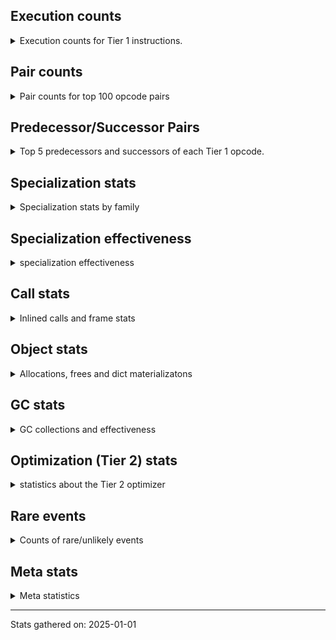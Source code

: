 ## Execution counts

<details>
<summary> Execution counts for Tier 1 instructions. </summary>


The "miss ratio" column shows the percentage of times the instruction
executed that it deoptimized. When this happens, the base unspecialized
instruction is not counted.

<table>
<thead>
<tr>
<th align="left">Name</th>
<th align="right">Base Count</th>
<th align="right">Head Count</th>
<th align="right">Change</th>
</tr>
</thead>
<tbody>
<tr>
<td align="left">NOT_TAKEN</td>
<td align="right">12,713,983</td>
<td align="right">1,515,749</td>
<td align="right">-88.1%</td>
</tr>
<tr>
<td align="left">BINARY_OP_SUBTRACT_FLOAT</td>
<td align="right">338,354</td>
<td align="right">465,672</td>
<td align="right">37.6%</td>
</tr>
<tr>
<td align="left">TO_BOOL_INT</td>
<td align="right">3,457,315</td>
<td align="right">4,730,837</td>
<td align="right">36.8%</td>
</tr>
<tr>
<td align="left">TO_BOOL_LIST</td>
<td align="right">697,719</td>
<td align="right">952,375</td>
<td align="right">36.5%</td>
</tr>
<tr>
<td align="left">LOAD_SUPER_ATTR_METHOD</td>
<td align="right">1,281,006</td>
<td align="right">1,747,934</td>
<td align="right">36.5%</td>
</tr>
<tr>
<td align="left">CALL_ISINSTANCE</td>
<td align="right">821,257</td>
<td align="right">1,118,408</td>
<td align="right">36.2%</td>
</tr>
<tr>
<td align="left">BINARY_OP</td>
<td align="right">4,639,899</td>
<td align="right">6,315,442</td>
<td align="right">36.1%</td>
</tr>
<tr>
<td align="left">BINARY_OP_ADD_FLOAT</td>
<td align="right">313,975</td>
<td align="right">427,279</td>
<td align="right">36.1%</td>
</tr>
<tr>
<td align="left">UNARY_INVERT</td>
<td align="right">1,060,502</td>
<td align="right">1,442,571</td>
<td align="right">36.0%</td>
</tr>
<tr>
<td align="left">LIST_EXTEND</td>
<td align="right">236,332</td>
<td align="right">321,210</td>
<td align="right">35.9%</td>
</tr>
<tr>
<td align="left">COPY_FREE_VARS</td>
<td align="right">1,309,255</td>
<td align="right">1,776,183</td>
<td align="right">35.7%</td>
</tr>
<tr>
<td align="left">BUILD_LIST</td>
<td align="right">1,205,247</td>
<td align="right">1,629,699</td>
<td align="right">35.2%</td>
</tr>
<tr>
<td align="left">LOAD_ATTR_NONDESCRIPTOR_WITH_VALUES</td>
<td align="right">1,086,596</td>
<td align="right">1,468,665</td>
<td align="right">35.2%</td>
</tr>
<tr>
<td align="left">JUMP_FORWARD</td>
<td align="right">1,221,373</td>
<td align="right">1,646,241</td>
<td align="right">34.8%</td>
</tr>
<tr>
<td align="left">BINARY_SUBSCR_LIST_INT</td>
<td align="right">244,646</td>
<td align="right">329,524</td>
<td align="right">34.7%</td>
</tr>
<tr>
<td align="left">LOAD_DEREF</td>
<td align="right">1,347,076</td>
<td align="right">1,814,004</td>
<td align="right">34.7%</td>
</tr>
<tr>
<td align="left">COMPARE_OP</td>
<td align="right">392,496</td>
<td align="right">521,475</td>
<td align="right">32.9%</td>
</tr>
<tr>
<td align="left">LOAD_ATTR_PROPERTY</td>
<td align="right">516,880</td>
<td align="right">686,651</td>
<td align="right">32.8%</td>
</tr>
<tr>
<td align="left">LOAD_FAST_AND_CLEAR</td>
<td align="right">388,563</td>
<td align="right">515,920</td>
<td align="right">32.8%</td>
</tr>
<tr>
<td align="left">IMPORT_FROM</td>
<td align="right">259,428</td>
<td align="right">344,307</td>
<td align="right">32.7%</td>
</tr>
<tr>
<td align="left">IMPORT_NAME</td>
<td align="right">259,751</td>
<td align="right">344,630</td>
<td align="right">32.7%</td>
</tr>
<tr>
<td align="left">FOR_ITER_RANGE</td>
<td align="right">392,923</td>
<td align="right">520,252</td>
<td align="right">32.4%</td>
</tr>
<tr>
<td align="left">CALL_LIST_APPEND</td>
<td align="right">139,819</td>
<td align="right">182,278</td>
<td align="right">30.4%</td>
</tr>
<tr>
<td align="left">LIST_APPEND</td>
<td align="right">420,669</td>
<td align="right">548,044</td>
<td align="right">30.3%</td>
</tr>
<tr>
<td align="left">LOAD_ATTR_METHOD_WITH_VALUES</td>
<td align="right">5,854,181</td>
<td align="right">7,552,512</td>
<td align="right">29.0%</td>
</tr>
<tr>
<td align="left">LOAD_ATTR</td>
<td align="right">6,293,511</td>
<td align="right">8,118,762</td>
<td align="right">29.0%</td>
</tr>
<tr>
<td align="left">CALL_KW_PY</td>
<td align="right">148,428</td>
<td align="right">190,867</td>
<td align="right">28.6%</td>
</tr>
<tr>
<td align="left">UNARY_NOT</td>
<td align="right">151,233</td>
<td align="right">193,642</td>
<td align="right">28.0%</td>
</tr>
<tr>
<td align="left">CALL_METHOD_DESCRIPTOR_FAST</td>
<td align="right">1,681,653</td>
<td align="right">2,148,297</td>
<td align="right">27.7%</td>
</tr>
<tr>
<td align="left">CALL_BOUND_METHOD_GENERAL</td>
<td align="right">154,335</td>
<td align="right">196,782</td>
<td align="right">27.5%</td>
</tr>
<tr>
<td align="left">CALL_PY_EXACT_ARGS</td>
<td align="right">9,115,110</td>
<td align="right">11,620,176</td>
<td align="right">27.5%</td>
</tr>
<tr>
<td align="left">LOAD_GLOBAL_MODULE</td>
<td align="right">11,960,529</td>
<td align="right">15,229,203</td>
<td align="right">27.3%</td>
</tr>
<tr>
<td align="left">POP_JUMP_IF_FALSE</td>
<td align="right">11,244,726</td>
<td align="right">14,089,933</td>
<td align="right">25.3%</td>
</tr>
<tr>
<td align="left">LOAD_GLOBAL_BUILTIN</td>
<td align="right">5,741,789</td>
<td align="right">7,185,206</td>
<td align="right">25.1%</td>
</tr>
<tr>
<td align="left">CONTAINS_OP_DICT</td>
<td align="right">1,221,263</td>
<td align="right">1,518,414</td>
<td align="right">24.3%</td>
</tr>
<tr>
<td align="left">LOAD_ATTR_MODULE</td>
<td align="right">2,631,737</td>
<td align="right">3,268,424</td>
<td align="right">24.2%</td>
</tr>
<tr>
<td align="left">TO_BOOL_BOOL</td>
<td align="right">3,359,540</td>
<td align="right">4,166,793</td>
<td align="right">24.0%</td>
</tr>
<tr>
<td align="left">LOAD_SMALL_INT</td>
<td align="right">3,576,781</td>
<td align="right">4,426,188</td>
<td align="right">23.7%</td>
</tr>
<tr>
<td align="left">POP_JUMP_IF_NOT_NONE</td>
<td align="right">3,106,067</td>
<td align="right">3,827,732</td>
<td align="right">23.2%</td>
</tr>
<tr>
<td align="left">STORE_SUBSCR_DICT</td>
<td align="right">1,283,431</td>
<td align="right">1,580,298</td>
<td align="right">23.1%</td>
</tr>
<tr>
<td align="left">STORE_ATTR_INSTANCE_VALUE</td>
<td align="right">3,675,804</td>
<td align="right">4,524,689</td>
<td align="right">23.1%</td>
</tr>
<tr>
<td align="left">LOAD_FAST_LOAD_FAST</td>
<td align="right">10,508,884</td>
<td align="right">12,885,813</td>
<td align="right">22.6%</td>
</tr>
<tr>
<td align="left">GET_ITER</td>
<td align="right">2,472,205</td>
<td align="right">3,023,994</td>
<td align="right">22.3%</td>
</tr>
<tr>
<td align="left">CALL_BUILTIN_CLASS</td>
<td align="right">1,167,533</td>
<td align="right">1,422,226</td>
<td align="right">21.8%</td>
</tr>
<tr>
<td align="left">POP_JUMP_IF_TRUE</td>
<td align="right">2,182,179</td>
<td align="right">2,649,511</td>
<td align="right">21.4%</td>
</tr>
<tr>
<td align="left">LOAD_FAST</td>
<td align="right">68,663,258</td>
<td align="right">83,269,055</td>
<td align="right">21.3%</td>
</tr>
<tr>
<td align="left">CALL_PY_GENERAL</td>
<td align="right">2,807,364</td>
<td align="right">3,401,968</td>
<td align="right">21.2%</td>
</tr>
<tr>
<td align="left">RETURN_VALUE</td>
<td align="right">20,193,997</td>
<td align="right">24,269,959</td>
<td align="right">20.2%</td>
</tr>
<tr>
<td align="left">COMPARE_OP_INT</td>
<td align="right">2,547,075</td>
<td align="right">3,056,731</td>
<td align="right">20.0%</td>
</tr>
<tr>
<td align="left">NOP</td>
<td align="right">7,262,295</td>
<td align="right">8,705,965</td>
<td align="right">19.9%</td>
</tr>
<tr>
<td align="left">CALL_NON_PY_GENERAL</td>
<td align="right">6,919,022</td>
<td align="right">8,278,201</td>
<td align="right">19.6%</td>
</tr>
<tr>
<td align="left">CALL_BUILTIN_FAST</td>
<td align="right">676,444</td>
<td align="right">803,825</td>
<td align="right">18.8%</td>
</tr>
<tr>
<td align="left">SWAP</td>
<td align="right">5,125,679</td>
<td align="right">6,059,497</td>
<td align="right">18.2%</td>
</tr>
<tr>
<td align="left">LOAD_CONST_IMMORTAL</td>
<td align="right">12,969,245</td>
<td align="right">15,305,145</td>
<td align="right">18.0%</td>
</tr>
<tr>
<td align="left">STORE_FAST</td>
<td align="right">21,358,295</td>
<td align="right">24,882,398</td>
<td align="right">16.5%</td>
</tr>
<tr>
<td align="left">LOAD_FAST_CHECK</td>
<td align="right">773,213</td>
<td align="right">900,539</td>
<td align="right">16.5%</td>
</tr>
<tr>
<td align="left">RESUME_CHECK</td>
<td align="right">25,210,177</td>
<td align="right">29,286,136</td>
<td align="right">16.2%</td>
</tr>
<tr>
<td align="left">CALL_METHOD_DESCRIPTOR_NOARGS</td>
<td align="right">1,068,839</td>
<td align="right">1,238,947</td>
<td align="right">15.9%</td>
</tr>
<tr>
<td align="left">LOAD_CONST</td>
<td align="right">817,691</td>
<td align="right">944,985</td>
<td align="right">15.6%</td>
</tr>
<tr>
<td align="left">CALL_LEN</td>
<td align="right">275,992</td>
<td align="right">318,457</td>
<td align="right">15.4%</td>
</tr>
<tr>
<td align="left">LOAD_ATTR_METHOD_NO_DICT</td>
<td align="right">4,567,538</td>
<td align="right">5,247,673</td>
<td align="right">14.9%</td>
</tr>
<tr>
<td align="left">POP_JUMP_IF_NONE</td>
<td align="right">1,178,099</td>
<td align="right">1,347,860</td>
<td align="right">14.4%</td>
</tr>
<tr>
<td align="left">POP_TOP</td>
<td align="right">16,362,931</td>
<td align="right">18,648,010</td>
<td align="right">14.0%</td>
</tr>
<tr>
<td align="left">LOAD_ATTR_INSTANCE_VALUE</td>
<td align="right">16,361,340</td>
<td align="right">18,612,509</td>
<td align="right">13.8%</td>
</tr>
<tr>
<td align="left">FOR_ITER_LIST</td>
<td align="right">7,142,431</td>
<td align="right">8,033,830</td>
<td align="right">12.5%</td>
</tr>
<tr>
<td align="left">COPY</td>
<td align="right">6,805,634</td>
<td align="right">7,654,579</td>
<td align="right">12.5%</td>
</tr>
<tr>
<td align="left">BUILD_MAP</td>
<td align="right">1,392,332</td>
<td align="right">1,562,109</td>
<td align="right">12.2%</td>
</tr>
<tr>
<td align="left">LOAD_SPECIAL</td>
<td align="right">2,949,686</td>
<td align="right">3,289,256</td>
<td align="right">11.5%</td>
</tr>
<tr>
<td align="left">BUILD_TUPLE</td>
<td align="right">3,126,312</td>
<td align="right">3,465,922</td>
<td align="right">10.9%</td>
</tr>
<tr>
<td align="left">INTERPRETER_EXIT</td>
<td align="right">7,300,095</td>
<td align="right">8,021,717</td>
<td align="right">9.9%</td>
</tr>
<tr>
<td align="left">UNPACK_SEQUENCE_TWO_TUPLE</td>
<td align="right">1,120,074</td>
<td align="right">1,204,992</td>
<td align="right">7.6%</td>
</tr>
<tr>
<td align="left">PUSH_NULL</td>
<td align="right">5,318,384</td>
<td align="right">5,700,461</td>
<td align="right">7.2%</td>
</tr>
<tr>
<td align="left">TO_BOOL</td>
<td align="right">637,703</td>
<td align="right">680,537</td>
<td align="right">6.7%</td>
</tr>
<tr>
<td align="left">TO_BOOL_ALWAYS_TRUE</td>
<td align="right">358</td>
<td align="right">335</td>
<td align="right">-6.4%</td>
</tr>
<tr>
<td align="left">JUMP_BACKWARD</td>
<td align="right">13,227,590</td>
<td align="right">13,821,741</td>
<td align="right">4.5%</td>
</tr>
<tr>
<td align="left">COMPARE_OP_STR</td>
<td align="right">1,027,479</td>
<td align="right">1,069,928</td>
<td align="right">4.1%</td>
</tr>
<tr>
<td align="left">STORE_FAST_STORE_FAST</td>
<td align="right">3,212,181</td>
<td align="right">3,297,099</td>
<td align="right">2.6%</td>
</tr>
<tr>
<td align="left">JUMP_BACKWARD_NO_INTERRUPT</td>
<td align="right">4,986</td>
<td align="right">5,097</td>
<td align="right">2.2%</td>
</tr>
<tr>
<td align="left">CALL</td>
<td align="right">4,556</td>
<td align="right">4,482</td>
<td align="right">-1.6%</td>
</tr>
<tr>
<td align="left">CHECK_EXC_MATCH</td>
<td align="right">13,383</td>
<td align="right">13,496</td>
<td align="right">0.8%</td>
</tr>
<tr>
<td align="left">POP_EXCEPT</td>
<td align="right">17,606</td>
<td align="right">17,719</td>
<td align="right">0.6%</td>
</tr>
<tr>
<td align="left">PUSH_EXC_INFO</td>
<td align="right">17,606</td>
<td align="right">17,719</td>
<td align="right">0.6%</td>
</tr>
<tr>
<td align="left">RESUME</td>
<td align="right">473</td>
<td align="right">476</td>
<td align="right">0.6%</td>
</tr>
<tr>
<td align="left">LOAD_GLOBAL</td>
<td align="right">3,216</td>
<td align="right">3,196</td>
<td align="right">-0.6%</td>
</tr>
<tr>
<td align="left">BINARY_OP_SUBTRACT_INT</td>
<td align="right">102,557</td>
<td align="right">102,708</td>
<td align="right">0.1%</td>
</tr>
<tr>
<td align="left">LOAD_ATTR_METHOD_LAZY_DICT</td>
<td align="right">97,357</td>
<td align="right">97,437</td>
<td align="right">0.1%</td>
</tr>
<tr>
<td align="left">IS_OP</td>
<td align="right">34,058</td>
<td align="right">34,036</td>
<td align="right">-0.1%</td>
</tr>
<tr>
<td align="left">CALL_METHOD_DESCRIPTOR_O</td>
<td align="right">604,362</td>
<td align="right">604,626</td>
<td align="right">0.0%</td>
</tr>
<tr>
<td align="left">CALL_BOUND_METHOD_EXACT_ARGS</td>
<td align="right">35,136</td>
<td align="right">35,145</td>
<td align="right">0.0%</td>
</tr>
<tr>
<td align="left">BINARY_SUBSCR</td>
<td align="right">448,555</td>
<td align="right">448,667</td>
<td align="right">0.0%</td>
</tr>
<tr>
<td align="left">TO_BOOL_NONE</td>
<td align="right">191,030</td>
<td align="right">191,008</td>
<td align="right">-0.0%</td>
</tr>
<tr>
<td align="left">CALL_BUILTIN_FAST_WITH_KEYWORDS</td>
<td align="right">928,808</td>
<td align="right">928,871</td>
<td align="right">0.0%</td>
</tr>
<tr>
<td align="left">UNPACK_SEQUENCE_TUPLE</td>
<td align="right">857,670</td>
<td align="right">857,690</td>
<td align="right">0.0%</td>
</tr>
<tr>
<td align="left">CALL_FUNCTION_EX</td>
<td align="right">1,818,697</td>
<td align="right">1,818,705</td>
<td align="right">0.0%</td>
</tr>
<tr>
<td align="left">FOR_ITER</td>
<td align="right">940,662</td>
<td align="right">940,660</td>
<td align="right">-0.0%</td>
</tr>
<tr>
<td align="left">YIELD_VALUE</td>
<td align="right">5,068,282</td>
<td align="right">5,068,282</td>
<td align="right">0.0%</td>
</tr>
<tr>
<td align="left">STORE_FAST_LOAD_FAST</td>
<td align="right">4,724,481</td>
<td align="right">4,724,481</td>
<td align="right">0.0%</td>
</tr>
<tr>
<td align="left">FOR_ITER_GEN</td>
<td align="right">4,653,742</td>
<td align="right">4,653,742</td>
<td align="right">0.0%</td>
</tr>
<tr>
<td align="left">BINARY_OP_ADD_INT</td>
<td align="right">856,264</td>
<td align="right">856,264</td>
<td align="right">0.0%</td>
</tr>
<tr>
<td align="left">DICT_MERGE</td>
<td align="right">462,686</td>
<td align="right">462,686</td>
<td align="right">0.0%</td>
</tr>
<tr>
<td align="left">CALL_TUPLE_1</td>
<td align="right">426,672</td>
<td align="right">426,672</td>
<td align="right">0.0%</td>
</tr>
<tr>
<td align="left">MAKE_CELL</td>
<td align="right">105,142</td>
<td align="right">105,142</td>
<td align="right">0.0%</td>
</tr>
<tr>
<td align="left">STORE_DEREF</td>
<td align="right">105,110</td>
<td align="right">105,110</td>
<td align="right">0.0%</td>
</tr>
<tr>
<td align="left">CALL_BUILTIN_O</td>
<td align="right">87,314</td>
<td align="right">87,314</td>
<td align="right">0.0%</td>
</tr>
<tr>
<td align="left">BINARY_SUBSCR_DICT</td>
<td align="right">84,725</td>
<td align="right">84,725</td>
<td align="right">0.0%</td>
</tr>
<tr>
<td align="left">STORE_ATTR</td>
<td align="right">81,659</td>
<td align="right">81,659</td>
<td align="right">0.0%</td>
</tr>
<tr>
<td align="left">CALL_KW_NON_PY</td>
<td align="right">77,368</td>
<td align="right">77,368</td>
<td align="right">0.0%</td>
</tr>
<tr>
<td align="left">BINARY_OP_MULTIPLY_FLOAT</td>
<td align="right">69,638</td>
<td align="right">69,638</td>
<td align="right">0.0%</td>
</tr>
<tr>
<td align="left">BINARY_SUBSCR_STR_INT</td>
<td align="right">69,638</td>
<td align="right">69,638</td>
<td align="right">0.0%</td>
</tr>
<tr>
<td align="left">DELETE_SUBSCR</td>
<td align="right">67,589</td>
<td align="right">67,589</td>
<td align="right">0.0%</td>
</tr>
<tr>
<td align="left">DELETE_ATTR</td>
<td align="right">63,345</td>
<td align="right">63,345</td>
<td align="right">0.0%</td>
</tr>
<tr>
<td align="left">CALL_ALLOC_AND_ENTER_INIT</td>
<td align="right">55,866</td>
<td align="right">55,866</td>
<td align="right">0.0%</td>
</tr>
<tr>
<td align="left">EXIT_INIT_CHECK</td>
<td align="right">55,862</td>
<td align="right">55,862</td>
<td align="right">0.0%</td>
</tr>
<tr>
<td align="left">CALL_METHOD_DESCRIPTOR_FAST_WITH_KEYWORDS</td>
<td align="right">51,440</td>
<td align="right">51,440</td>
<td align="right">0.0%</td>
</tr>
<tr>
<td align="left">BINARY_SUBSCR_TUPLE_INT</td>
<td align="right">44,014</td>
<td align="right">44,014</td>
<td align="right">0.0%</td>
</tr>
<tr>
<td align="left">MAKE_FUNCTION</td>
<td align="right">42,906</td>
<td align="right">42,906</td>
<td align="right">0.0%</td>
</tr>
<tr>
<td align="left">LOAD_ATTR_CLASS</td>
<td align="right">38,452</td>
<td align="right">38,452</td>
<td align="right">0.0%</td>
</tr>
<tr>
<td align="left">FORMAT_SIMPLE</td>
<td align="right">38,409</td>
<td align="right">38,409</td>
<td align="right">0.0%</td>
</tr>
<tr>
<td align="left">BUILD_STRING</td>
<td align="right">29,697</td>
<td align="right">29,697</td>
<td align="right">0.0%</td>
</tr>
<tr>
<td align="left">SET_FUNCTION_ATTRIBUTE</td>
<td align="right">29,563</td>
<td align="right">29,563</td>
<td align="right">0.0%</td>
</tr>
<tr>
<td align="left">LOAD_SUPER_ATTR_ATTR</td>
<td align="right">23,800</td>
<td align="right">23,800</td>
<td align="right">0.0%</td>
</tr>
<tr>
<td align="left">TO_BOOL_STR</td>
<td align="right">21,938</td>
<td align="right">21,938</td>
<td align="right">0.0%</td>
</tr>
<tr>
<td align="left">STORE_SUBSCR</td>
<td align="right">21,469</td>
<td align="right">21,469</td>
<td align="right">0.0%</td>
</tr>
<tr>
<td align="left">BINARY_OP_INPLACE_ADD_UNICODE</td>
<td align="right">20,988</td>
<td align="right">20,988</td>
<td align="right">0.0%</td>
</tr>
<tr>
<td align="left">FOR_ITER_TUPLE</td>
<td align="right">17,858</td>
<td align="right">17,858</td>
<td align="right">0.0%</td>
</tr>
<tr>
<td align="left">CONVERT_VALUE</td>
<td align="right">17,404</td>
<td align="right">17,404</td>
<td align="right">0.0%</td>
</tr>
<tr>
<td align="left">BINARY_SLICE</td>
<td align="right">13,887</td>
<td align="right">13,887</td>
<td align="right">0.0%</td>
</tr>
<tr>
<td align="left">RETURN_GENERATOR</td>
<td align="right">12,839</td>
<td align="right">12,839</td>
<td align="right">0.0%</td>
</tr>
<tr>
<td align="left">RERAISE</td>
<td align="right">12,672</td>
<td align="right">12,672</td>
<td align="right">0.0%</td>
</tr>
<tr>
<td align="left">LOAD_ATTR_SLOT</td>
<td align="right">10,286</td>
<td align="right">10,286</td>
<td align="right">0.0%</td>
</tr>
<tr>
<td align="left">STORE_ATTR_SLOT</td>
<td align="right">9,870</td>
<td align="right">9,870</td>
<td align="right">0.0%</td>
</tr>
<tr>
<td align="left">CALL_STR_1</td>
<td align="right">8,491</td>
<td align="right">8,491</td>
<td align="right">0.0%</td>
</tr>
<tr>
<td align="left">END_FOR</td>
<td align="right">8,446</td>
<td align="right">8,446</td>
<td align="right">0.0%</td>
</tr>
<tr>
<td align="left">RAISE_VARARGS</td>
<td align="right">4,227</td>
<td align="right">4,227</td>
<td align="right">0.0%</td>
</tr>
<tr>
<td align="left">WITH_EXCEPT_START</td>
<td align="right">4,223</td>
<td align="right">4,223</td>
<td align="right">0.0%</td>
</tr>
<tr>
<td align="left">STORE_NAME</td>
<td align="right">806</td>
<td align="right">806</td>
<td align="right">0.0%</td>
</tr>
<tr>
<td align="left">BINARY_OP_ADD_UNICODE</td>
<td align="right">522</td>
<td align="right">522</td>
<td align="right">0.0%</td>
</tr>
<tr>
<td align="left">CONTAINS_OP_SET</td>
<td align="right">415</td>
<td align="right">415</td>
<td align="right">0.0%</td>
</tr>
<tr>
<td align="left">CONTAINS_OP</td>
<td align="right">322</td>
<td align="right">322</td>
<td align="right">0.0%</td>
</tr>
<tr>
<td align="left">LOAD_NAME</td>
<td align="right">267</td>
<td align="right">267</td>
<td align="right">0.0%</td>
</tr>
<tr>
<td align="left">CALL_KW</td>
<td align="right">183</td>
<td align="right">183</td>
<td align="right">0.0%</td>
</tr>
<tr>
<td align="left">CALL_TYPE_1</td>
<td align="right">154</td>
<td align="right">154</td>
<td align="right">0.0%</td>
</tr>
<tr>
<td align="left">UNPACK_SEQUENCE</td>
<td align="right">149</td>
<td align="right">149</td>
<td align="right">0.0%</td>
</tr>
<tr>
<td align="left">EXTENDED_ARG</td>
<td align="right">129</td>
<td align="right">129</td>
<td align="right">0.0%</td>
</tr>
<tr>
<td align="left">DELETE_FAST</td>
<td align="right">128</td>
<td align="right">128</td>
<td align="right">0.0%</td>
</tr>
<tr>
<td align="left">LOAD_SUPER_ATTR</td>
<td align="right">68</td>
<td align="right">68</td>
<td align="right">0.0%</td>
</tr>
<tr>
<td align="left">LOAD_BUILD_CLASS</td>
<td align="right">42</td>
<td align="right">42</td>
<td align="right">0.0%</td>
</tr>
<tr>
<td align="left">LOAD_LOCALS</td>
<td align="right">38</td>
<td align="right">38</td>
<td align="right">0.0%</td>
</tr>
<tr>
<td align="left">COMPARE_OP_FLOAT</td>
<td align="right">29</td>
<td align="right">29</td>
<td align="right">0.0%</td>
</tr>
<tr>
<td align="left">CALL_INTRINSIC_1</td>
<td align="right">16</td>
<td align="right">16</td>
<td align="right">0.0%</td>
</tr>
<tr>
<td align="left">LOAD_ATTR_CLASS_WITH_METACLASS_CHECK</td>
<td align="right">12</td>
<td align="right">12</td>
<td align="right">0.0%</td>
</tr>
<tr>
<td align="left">DELETE_NAME</td>
<td align="right">6</td>
<td align="right">6</td>
<td align="right">0.0%</td>
</tr>
<tr>
<td align="left">STORE_GLOBAL</td>
<td align="right">4</td>
<td align="right">4</td>
<td align="right">0.0%</td>
</tr>
<tr>
<td align="left">BINARY_SUBSCR_GETITEM</td>
<td align="right">3</td>
<td align="right">3</td>
<td align="right">0.0%</td>
</tr>
<tr>
<td align="left">BUILD_SET</td>
<td align="right">2</td>
<td align="right">2</td>
<td align="right">0.0%</td>
</tr>
<tr>
<td align="left">MAP_ADD</td>
<td align="right">1</td>
<td align="right">1</td>
<td align="right">0.0%</td>
</tr>
<tr>
<td align="left">POP_ITER</td>
<td align="right"></td>
<td align="right">2,245,956</td>
<td align="right"></td>
</tr>
</tbody>
</table>


</details>

## Pair counts

<details>
<summary> Pair counts for top 100 opcode pairs </summary>


Pairs of specialized operations that deoptimize and are then followed by
the corresponding unspecialized instruction are not counted as pairs.

Not included in comparative output.


</details>

## Predecessor/Successor Pairs

<details>
<summary> Top 5 predecessors and successors of each Tier 1 opcode. </summary>


This does not include the unspecialized instructions that occur after a
specialized instruction deoptimizes.

Not included in comparative output.


</details>

## Specialization stats

<details>
<summary> Specialization stats by family </summary>

### BINARY_OP

<details>
<summary> specialization stats for BINARY_OP family </summary>

<table>
<thead>
<tr>
<th align="left">Kind</th>
<th align="right">Base Count</th>
<th align="right">Base Ratio</th>
<th align="right">Head Count</th>
<th align="right">Head Ratio</th>
<th align="right">Change</th>
</tr>
</thead>
<tbody>
<tr>
<td align="left">
miss
<details>
<summary>ⓘ</summary>

Specialized instructions that deopt.
</details>
</td>
<td align="right">194,336</td>
<td align="right">3.1%</td>
<td align="right">269,385</td>
<td align="right">3.3%</td>
<td align="right">38.6%</td>
</tr>
<tr>
<td align="left">
deferred
<details>
<summary>ⓘ</summary>

Lists the number of "deferred" (i.e. not specialized) instructions executed.
</details>
</td>
<td align="right">4,626,381</td>
<td align="right">72.9%</td>
<td align="right">6,297,422</td>
<td align="right">76.3%</td>
<td align="right">36.1%</td>
</tr>
<tr>
<td align="left">
hit
<details>
<summary>ⓘ</summary>

Specialized instructions that complete.
</details>
</td>
<td align="right">1,507,962</td>
<td align="right">23.8%</td>
<td align="right">1,673,686</td>
<td align="right">20.3%</td>
<td align="right">11.0%</td>
</tr>
</tbody>
</table>

<table>
<thead>
<tr>
<th align="left">Success</th>
<th align="right">Base Count</th>
<th align="right">Base Ratio</th>
<th align="right">Head Count</th>
<th align="right">Head Ratio</th>
<th align="right">Change</th>
</tr>
</thead>
<tbody>
<tr>
<td align="left">Success</td>
<td align="right">3,785</td>
<td align="right">22.0%</td>
<td align="right">5,201</td>
<td align="right">22.5%</td>
<td align="right">37.4%</td>
</tr>
<tr>
<td align="left">Failure</td>
<td align="right">13,399</td>
<td align="right">78.0%</td>
<td align="right">17,901</td>
<td align="right">77.5%</td>
<td align="right">33.6%</td>
</tr>
</tbody>
</table>

<table>
<thead>
<tr>
<th align="left">Failure kind</th>
<th align="right">Base Count</th>
<th align="right">Base Ratio</th>
<th align="right">Head Count</th>
<th align="right">Head Ratio</th>
<th align="right">Change</th>
</tr>
</thead>
<tbody>
<tr>
<td align="left">add different types</td>
<td align="right">11,129</td>
<td align="right">83.1%</td>
<td align="right">15,382</td>
<td align="right">85.9%</td>
<td align="right">38.2%</td>
</tr>
<tr>
<td align="left">or</td>
<td align="right">661</td>
<td align="right">4.9%</td>
<td align="right">774</td>
<td align="right">4.3%</td>
<td align="right">17.1%</td>
</tr>
<tr>
<td align="left">and int</td>
<td align="right">1,191</td>
<td align="right">8.9%</td>
<td align="right">1,335</td>
<td align="right">7.5%</td>
<td align="right">12.1%</td>
</tr>
<tr>
<td align="left">remainder</td>
<td align="right">295</td>
<td align="right">2.2%</td>
<td align="right">287</td>
<td align="right">1.6%</td>
<td align="right">-2.7%</td>
</tr>
<tr>
<td align="left">add other</td>
<td align="right">109</td>
<td align="right">0.8%</td>
<td align="right">109</td>
<td align="right">0.6%</td>
<td align="right">0.0%</td>
</tr>
<tr>
<td align="left">xor</td>
<td align="right">14</td>
<td align="right">0.1%</td>
<td align="right">14</td>
<td align="right">0.1%</td>
<td align="right">0.0%</td>
</tr>
</tbody>
</table>


</details>

### BINARY_SLICE

<details>
<summary> specialization stats for BINARY_SLICE family </summary>

<table>
<thead>
<tr>
<th align="left">Kind</th>
<th align="right">Base Count</th>
<th align="right">Base Ratio</th>
<th align="right">Head Count</th>
<th align="right">Head Ratio</th>
<th align="right">Change</th>
</tr>
</thead>
<tbody>
<tr>
<td align="left">
deferred
<details>
<summary>ⓘ</summary>

Lists the number of "deferred" (i.e. not specialized) instructions executed.
</details>
</td>
<td align="right">13,887</td>
<td align="right">100.0%</td>
<td align="right">13,887</td>
<td align="right">100.0%</td>
<td align="right">0.0%</td>
</tr>
</tbody>
</table>


</details>

### BINARY_SUBSCR

<details>
<summary> specialization stats for BINARY_SUBSCR family </summary>

<table>
<thead>
<tr>
<th align="left">Kind</th>
<th align="right">Base Count</th>
<th align="right">Base Ratio</th>
<th align="right">Head Count</th>
<th align="right">Head Ratio</th>
<th align="right">Change</th>
</tr>
</thead>
<tbody>
<tr>
<td align="left">
hit
<details>
<summary>ⓘ</summary>

Specialized instructions that complete.
</details>
</td>
<td align="right">443,026</td>
<td align="right">49.7%</td>
<td align="right">527,904</td>
<td align="right">54.1%</td>
<td align="right">19.2%</td>
</tr>
<tr>
<td align="left">
deferred
<details>
<summary>ⓘ</summary>

Lists the number of "deferred" (i.e. not specialized) instructions executed.
</details>
</td>
<td align="right">448,189</td>
<td align="right">50.3%</td>
<td align="right">448,300</td>
<td align="right">45.9%</td>
<td align="right">0.0%</td>
</tr>
</tbody>
</table>

<table>
<thead>
<tr>
<th align="left">Success</th>
<th align="right">Base Count</th>
<th align="right">Base Ratio</th>
<th align="right">Head Count</th>
<th align="right">Head Ratio</th>
<th align="right">Change</th>
</tr>
</thead>
<tbody>
<tr>
<td align="left">Failure</td>
<td align="right">248</td>
<td align="right">67.8%</td>
<td align="right">249</td>
<td align="right">67.8%</td>
<td align="right">0.4%</td>
</tr>
<tr>
<td align="left">Success</td>
<td align="right">118</td>
<td align="right">32.2%</td>
<td align="right">118</td>
<td align="right">32.2%</td>
<td align="right">0.0%</td>
</tr>
</tbody>
</table>

<table>
<thead>
<tr>
<th align="left">Failure kind</th>
<th align="right">Base Count</th>
<th align="right">Base Ratio</th>
<th align="right">Head Count</th>
<th align="right">Head Ratio</th>
<th align="right">Change</th>
</tr>
</thead>
<tbody>
<tr>
<td align="left">buffer int</td>
<td align="right">247</td>
<td align="right">99.6%</td>
<td align="right">248</td>
<td align="right">99.6%</td>
<td align="right">0.4%</td>
</tr>
<tr>
<td align="left">list slice</td>
<td align="right">1</td>
<td align="right">0.4%</td>
<td align="right">1</td>
<td align="right">0.4%</td>
<td align="right">0.0%</td>
</tr>
</tbody>
</table>


</details>

### CALL

<details>
<summary> specialization stats for CALL family </summary>

<table>
<thead>
<tr>
<th align="left">Kind</th>
<th align="right">Base Count</th>
<th align="right">Base Ratio</th>
<th align="right">Head Count</th>
<th align="right">Head Ratio</th>
<th align="right">Change</th>
</tr>
</thead>
<tbody>
<tr>
<td align="left">
hit
<details>
<summary>ⓘ</summary>

Specialized instructions that complete.
</details>
</td>
<td align="right">17,179,231</td>
<td align="right">100.0%</td>
<td align="right">21,085,543</td>
<td align="right">100.0%</td>
<td align="right">22.7%</td>
</tr>
<tr>
<td align="left">
deferred
<details>
<summary>ⓘ</summary>

Lists the number of "deferred" (i.e. not specialized) instructions executed.
</details>
</td>
<td align="right">1,193</td>
<td align="right">0.0%</td>
<td align="right">1,195</td>
<td align="right">0.0%</td>
<td align="right">0.2%</td>
</tr>
<tr>
<td align="left">
miss
<details>
<summary>ⓘ</summary>

Specialized instructions that deopt.
</details>
</td>
<td align="right">795</td>
<td align="right">0.0%</td>
<td align="right">795</td>
<td align="right">0.0%</td>
<td align="right">0.0%</td>
</tr>
</tbody>
</table>

<table>
<thead>
<tr>
<th align="left">Success</th>
<th align="right">Base Count</th>
<th align="right">Base Ratio</th>
<th align="right">Head Count</th>
<th align="right">Head Ratio</th>
<th align="right">Change</th>
</tr>
</thead>
<tbody>
<tr>
<td align="left">Success</td>
<td align="right">3,364</td>
<td align="right">100.0%</td>
<td align="right">3,288</td>
<td align="right">100.0%</td>
<td align="right">-2.3%</td>
</tr>
<tr>
<td align="left">Failure</td>
<td align="right">0</td>
<td align="right">0.0%</td>
<td align="right">0</td>
<td align="right">0.0%</td>
<td align="right"></td>
</tr>
</tbody>
</table>


</details>

### CALL_KW

<details>
<summary> specialization stats for CALL_KW family </summary>

<table>
<thead>
<tr>
<th align="left">Kind</th>
<th align="right">Base Count</th>
<th align="right">Base Ratio</th>
<th align="right">Head Count</th>
<th align="right">Head Ratio</th>
<th align="right">Change</th>
</tr>
</thead>
<tbody>
<tr>
<td align="left">
deferred
<details>
<summary>ⓘ</summary>

Lists the number of "deferred" (i.e. not specialized) instructions executed.
</details>
</td>
<td align="right">43</td>
<td align="right">23.5%</td>
<td align="right">43</td>
<td align="right">23.5%</td>
<td align="right">0.0%</td>
</tr>
</tbody>
</table>

<table>
<thead>
<tr>
<th align="left">Success</th>
<th align="right">Base Count</th>
<th align="right">Base Ratio</th>
<th align="right">Head Count</th>
<th align="right">Head Ratio</th>
<th align="right">Change</th>
</tr>
</thead>
<tbody>
<tr>
<td align="left">Success</td>
<td align="right">140</td>
<td align="right">100.0%</td>
<td align="right">140</td>
<td align="right">100.0%</td>
<td align="right">0.0%</td>
</tr>
<tr>
<td align="left">Failure</td>
<td align="right">0</td>
<td align="right">0.0%</td>
<td align="right">0</td>
<td align="right">0.0%</td>
<td align="right"></td>
</tr>
</tbody>
</table>


</details>

### COMPARE_OP

<details>
<summary> specialization stats for COMPARE_OP family </summary>

<table>
<thead>
<tr>
<th align="left">Kind</th>
<th align="right">Base Count</th>
<th align="right">Base Ratio</th>
<th align="right">Head Count</th>
<th align="right">Head Ratio</th>
<th align="right">Change</th>
</tr>
</thead>
<tbody>
<tr>
<td align="left">
miss
<details>
<summary>ⓘ</summary>

Specialized instructions that deopt.
</details>
</td>
<td align="right">114,373</td>
<td align="right">2.9%</td>
<td align="right">156,812</td>
<td align="right">3.4%</td>
<td align="right">37.1%</td>
</tr>
<tr>
<td align="left">
deferred
<details>
<summary>ⓘ</summary>

Lists the number of "deferred" (i.e. not specialized) instructions executed.
</details>
</td>
<td align="right">389,641</td>
<td align="right">9.8%</td>
<td align="right">517,804</td>
<td align="right">11.1%</td>
<td align="right">32.9%</td>
</tr>
<tr>
<td align="left">
hit
<details>
<summary>ⓘ</summary>

Specialized instructions that complete.
</details>
</td>
<td align="right">3,460,210</td>
<td align="right">87.2%</td>
<td align="right">3,969,876</td>
<td align="right">85.4%</td>
<td align="right">14.7%</td>
</tr>
</tbody>
</table>

<table>
<thead>
<tr>
<th align="left">Success</th>
<th align="right">Base Count</th>
<th align="right">Base Ratio</th>
<th align="right">Head Count</th>
<th align="right">Head Ratio</th>
<th align="right">Change</th>
</tr>
</thead>
<tbody>
<tr>
<td align="left">Success</td>
<td align="right">2,415</td>
<td align="right">48.3%</td>
<td align="right">3,216</td>
<td align="right">48.6%</td>
<td align="right">33.2%</td>
</tr>
<tr>
<td align="left">Failure</td>
<td align="right">2,580</td>
<td align="right">51.7%</td>
<td align="right">3,398</td>
<td align="right">51.4%</td>
<td align="right">31.7%</td>
</tr>
</tbody>
</table>

<table>
<thead>
<tr>
<th align="left">Failure kind</th>
<th align="right">Base Count</th>
<th align="right">Base Ratio</th>
<th align="right">Head Count</th>
<th align="right">Head Ratio</th>
<th align="right">Change</th>
</tr>
</thead>
<tbody>
<tr>
<td align="left">float long</td>
<td align="right">2,285</td>
<td align="right">88.6%</td>
<td align="right">3,111</td>
<td align="right">91.6%</td>
<td align="right">36.1%</td>
</tr>
<tr>
<td align="left">different types</td>
<td align="right">154</td>
<td align="right">6.0%</td>
<td align="right">146</td>
<td align="right">4.3%</td>
<td align="right">-5.2%</td>
</tr>
<tr>
<td align="left">big int</td>
<td align="right">96</td>
<td align="right">3.7%</td>
<td align="right">96</td>
<td align="right">2.8%</td>
<td align="right">0.0%</td>
</tr>
<tr>
<td align="left">bytes</td>
<td align="right">44</td>
<td align="right">1.7%</td>
<td align="right">44</td>
<td align="right">1.3%</td>
<td align="right">0.0%</td>
</tr>
<tr>
<td align="left">list</td>
<td align="right">1</td>
<td align="right">0.0%</td>
<td align="right">1</td>
<td align="right">0.0%</td>
<td align="right">0.0%</td>
</tr>
</tbody>
</table>


</details>

### CONTAINS_OP

<details>
<summary> specialization stats for CONTAINS_OP family </summary>

<table>
<thead>
<tr>
<th align="left">Kind</th>
<th align="right">Base Count</th>
<th align="right">Base Ratio</th>
<th align="right">Head Count</th>
<th align="right">Head Ratio</th>
<th align="right">Change</th>
</tr>
</thead>
<tbody>
<tr>
<td align="left">
hit
<details>
<summary>ⓘ</summary>

Specialized instructions that complete.
</details>
</td>
<td align="right">1,221,678</td>
<td align="right">100.0%</td>
<td align="right">1,518,829</td>
<td align="right">100.0%</td>
<td align="right">24.3%</td>
</tr>
<tr>
<td align="left">
deferred
<details>
<summary>ⓘ</summary>

Lists the number of "deferred" (i.e. not specialized) instructions executed.
</details>
</td>
<td align="right">270</td>
<td align="right">0.0%</td>
<td align="right">270</td>
<td align="right">0.0%</td>
<td align="right">0.0%</td>
</tr>
</tbody>
</table>

<table>
<thead>
<tr>
<th align="left">Success</th>
<th align="right">Base Count</th>
<th align="right">Base Ratio</th>
<th align="right">Head Count</th>
<th align="right">Head Ratio</th>
<th align="right">Change</th>
</tr>
</thead>
<tbody>
<tr>
<td align="left">Success</td>
<td align="right">9</td>
<td align="right">17.3%</td>
<td align="right">9</td>
<td align="right">17.3%</td>
<td align="right">0.0%</td>
</tr>
<tr>
<td align="left">Failure</td>
<td align="right">43</td>
<td align="right">82.7%</td>
<td align="right">43</td>
<td align="right">82.7%</td>
<td align="right">0.0%</td>
</tr>
</tbody>
</table>

<table>
<thead>
<tr>
<th align="left">Failure kind</th>
<th align="right">Base Count</th>
<th align="right">Base Ratio</th>
<th align="right">Head Count</th>
<th align="right">Head Ratio</th>
<th align="right">Change</th>
</tr>
</thead>
<tbody>
<tr>
<td align="left">tuple</td>
<td align="right">43</td>
<td align="right">100.0%</td>
<td align="right">43</td>
<td align="right">100.0%</td>
<td align="right">0.0%</td>
</tr>
</tbody>
</table>


</details>

### FOR_ITER

<details>
<summary> specialization stats for FOR_ITER family </summary>

<table>
<thead>
<tr>
<th align="left">Kind</th>
<th align="right">Base Count</th>
<th align="right">Base Ratio</th>
<th align="right">Head Count</th>
<th align="right">Head Ratio</th>
<th align="right">Change</th>
</tr>
</thead>
<tbody>
<tr>
<td align="left">
hit
<details>
<summary>ⓘ</summary>

Specialized instructions that complete.
</details>
</td>
<td align="right">12,206,954</td>
<td align="right">92.8%</td>
<td align="right">13,225,682</td>
<td align="right">93.4%</td>
<td align="right">8.3%</td>
</tr>
<tr>
<td align="left">
deferred
<details>
<summary>ⓘ</summary>

Lists the number of "deferred" (i.e. not specialized) instructions executed.
</details>
</td>
<td align="right">940,122</td>
<td align="right">7.2%</td>
<td align="right">940,122</td>
<td align="right">6.6%</td>
<td align="right">0.0%</td>
</tr>
</tbody>
</table>

<table>
<thead>
<tr>
<th align="left">Success</th>
<th align="right">Base Count</th>
<th align="right">Base Ratio</th>
<th align="right">Head Count</th>
<th align="right">Head Ratio</th>
<th align="right">Change</th>
</tr>
</thead>
<tbody>
<tr>
<td align="left">Success</td>
<td align="right">52</td>
<td align="right">9.6%</td>
<td align="right">50</td>
<td align="right">9.3%</td>
<td align="right">-3.8%</td>
</tr>
<tr>
<td align="left">Failure</td>
<td align="right">488</td>
<td align="right">90.4%</td>
<td align="right">488</td>
<td align="right">90.7%</td>
<td align="right">0.0%</td>
</tr>
</tbody>
</table>

<table>
<thead>
<tr>
<th align="left">Failure kind</th>
<th align="right">Base Count</th>
<th align="right">Base Ratio</th>
<th align="right">Head Count</th>
<th align="right">Head Ratio</th>
<th align="right">Change</th>
</tr>
</thead>
<tbody>
<tr>
<td align="left">other</td>
<td align="right">164</td>
<td align="right">33.6%</td>
<td align="right">164</td>
<td align="right">33.6%</td>
<td align="right">0.0%</td>
</tr>
<tr>
<td align="left">enumerate</td>
<td align="right">164</td>
<td align="right">33.6%</td>
<td align="right">164</td>
<td align="right">33.6%</td>
<td align="right">0.0%</td>
</tr>
<tr>
<td align="left">itertools</td>
<td align="right">77</td>
<td align="right">15.8%</td>
<td align="right">77</td>
<td align="right">15.8%</td>
<td align="right">0.0%</td>
</tr>
<tr>
<td align="left">callable</td>
<td align="right">70</td>
<td align="right">14.3%</td>
<td align="right">70</td>
<td align="right">14.3%</td>
<td align="right">0.0%</td>
</tr>
<tr>
<td align="left">dict items</td>
<td align="right">7</td>
<td align="right">1.4%</td>
<td align="right">7</td>
<td align="right">1.4%</td>
<td align="right">0.0%</td>
</tr>
<tr>
<td align="left">dict values</td>
<td align="right">3</td>
<td align="right">0.6%</td>
<td align="right">3</td>
<td align="right">0.6%</td>
<td align="right">0.0%</td>
</tr>
<tr>
<td align="left">set</td>
<td align="right">2</td>
<td align="right">0.4%</td>
<td align="right">2</td>
<td align="right">0.4%</td>
<td align="right">0.0%</td>
</tr>
<tr>
<td align="left">reversed list</td>
<td align="right">1</td>
<td align="right">0.2%</td>
<td align="right">1</td>
<td align="right">0.2%</td>
<td align="right">0.0%</td>
</tr>
</tbody>
</table>


</details>

### LOAD_ATTR

<details>
<summary> specialization stats for LOAD_ATTR family </summary>

<table>
<thead>
<tr>
<th align="left">Kind</th>
<th align="right">Base Count</th>
<th align="right">Base Ratio</th>
<th align="right">Head Count</th>
<th align="right">Head Ratio</th>
<th align="right">Change</th>
</tr>
</thead>
<tbody>
<tr>
<td align="left">
deferred
<details>
<summary>ⓘ</summary>

Lists the number of "deferred" (i.e. not specialized) instructions executed.
</details>
</td>
<td align="right">6,282,476</td>
<td align="right">16.8%</td>
<td align="right">8,107,735</td>
<td align="right">18.0%</td>
<td align="right">29.1%</td>
</tr>
<tr>
<td align="left">
hit
<details>
<summary>ⓘ</summary>

Specialized instructions that complete.
</details>
</td>
<td align="right">30,777,015</td>
<td align="right">82.2%</td>
<td align="right">36,594,578</td>
<td align="right">81.1%</td>
<td align="right">18.9%</td>
</tr>
<tr>
<td align="left">
miss
<details>
<summary>ⓘ</summary>

Specialized instructions that deopt.
</details>
</td>
<td align="right">387,364</td>
<td align="right">1.0%</td>
<td align="right">388,043</td>
<td align="right">0.9%</td>
<td align="right">0.2%</td>
</tr>
<tr>
<td align="left">
deopt
<details>
<summary>ⓘ</summary>

Specialized instructions that deopt.
</details>
</td>
<td align="right">6</td>
<td align="right">0.0%</td>
<td align="right">6</td>
<td align="right">0.0%</td>
<td align="right">0.0%</td>
</tr>
</tbody>
</table>

<table>
<thead>
<tr>
<th align="left">Success</th>
<th align="right">Base Count</th>
<th align="right">Base Ratio</th>
<th align="right">Head Count</th>
<th align="right">Head Ratio</th>
<th align="right">Change</th>
</tr>
</thead>
<tbody>
<tr>
<td align="left">Failure</td>
<td align="right">6,512</td>
<td align="right">36.0%</td>
<td align="right">6,604</td>
<td align="right">36.5%</td>
<td align="right">1.4%</td>
</tr>
<tr>
<td align="left">Success</td>
<td align="right">11,557</td>
<td align="right">64.0%</td>
<td align="right">11,474</td>
<td align="right">63.5%</td>
<td align="right">-0.7%</td>
</tr>
</tbody>
</table>

<table>
<thead>
<tr>
<th align="left">Failure kind</th>
<th align="right">Base Count</th>
<th align="right">Base Ratio</th>
<th align="right">Head Count</th>
<th align="right">Head Ratio</th>
<th align="right">Change</th>
</tr>
</thead>
<tbody>
<tr>
<td align="left">overriding descriptor</td>
<td align="right">1,436</td>
<td align="right">22.1%</td>
<td align="right">1,597</td>
<td align="right">24.2%</td>
<td align="right">11.2%</td>
</tr>
<tr>
<td align="left">non overriding descriptor</td>
<td align="right">848</td>
<td align="right">13.0%</td>
<td align="right">768</td>
<td align="right">11.6%</td>
<td align="right">-9.4%</td>
</tr>
<tr>
<td align="left">method</td>
<td align="right">1,484</td>
<td align="right">22.8%</td>
<td align="right">1,508</td>
<td align="right">22.8%</td>
<td align="right">1.6%</td>
</tr>
<tr>
<td align="left">overridden</td>
<td align="right">684</td>
<td align="right">10.5%</td>
<td align="right">681</td>
<td align="right">10.3%</td>
<td align="right">-0.4%</td>
</tr>
<tr>
<td align="left">non object slot</td>
<td align="right">460</td>
<td align="right">7.1%</td>
<td align="right">460</td>
<td align="right">7.0%</td>
<td align="right">0.0%</td>
</tr>
<tr>
<td align="left">mutable class</td>
<td align="right">71</td>
<td align="right">1.1%</td>
<td align="right">71</td>
<td align="right">1.1%</td>
<td align="right">0.0%</td>
</tr>
<tr>
<td align="left">class method obj</td>
<td align="right">68</td>
<td align="right">1.0%</td>
<td align="right">68</td>
<td align="right">1.0%</td>
<td align="right">0.0%</td>
</tr>
<tr>
<td align="left">not managed dict</td>
<td align="right">45</td>
<td align="right">0.7%</td>
<td align="right">45</td>
<td align="right">0.7%</td>
<td align="right">0.0%</td>
</tr>
<tr>
<td align="left">metaclass attribute</td>
<td align="right">23</td>
<td align="right">0.4%</td>
<td align="right">23</td>
<td align="right">0.3%</td>
<td align="right">0.0%</td>
</tr>
</tbody>
</table>


</details>

### LOAD_GLOBAL

<details>
<summary> specialization stats for LOAD_GLOBAL family </summary>

<table>
<thead>
<tr>
<th align="left">Kind</th>
<th align="right">Base Count</th>
<th align="right">Base Ratio</th>
<th align="right">Head Count</th>
<th align="right">Head Ratio</th>
<th align="right">Change</th>
</tr>
</thead>
<tbody>
<tr>
<td align="left">
hit
<details>
<summary>ⓘ</summary>

Specialized instructions that complete.
</details>
</td>
<td align="right">17,702,009</td>
<td align="right">100.0%</td>
<td align="right">22,414,100</td>
<td align="right">100.0%</td>
<td align="right">26.6%</td>
</tr>
<tr>
<td align="left">
deferred
<details>
<summary>ⓘ</summary>

Lists the number of "deferred" (i.e. not specialized) instructions executed.
</details>
</td>
<td align="right">832</td>
<td align="right">0.0%</td>
<td align="right">841</td>
<td align="right">0.0%</td>
<td align="right">1.1%</td>
</tr>
<tr>
<td align="left">
deopt
<details>
<summary>ⓘ</summary>

Specialized instructions that deopt.
</details>
</td>
<td align="right">9</td>
<td align="right">0.0%</td>
<td align="right">9</td>
<td align="right">0.0%</td>
<td align="right">0.0%</td>
</tr>
<tr>
<td align="left">
miss
<details>
<summary>ⓘ</summary>

Specialized instructions that deopt.
</details>
</td>
<td align="right">309</td>
<td align="right">0.0%</td>
<td align="right">309</td>
<td align="right">0.0%</td>
<td align="right">0.0%</td>
</tr>
</tbody>
</table>

<table>
<thead>
<tr>
<th align="left">Success</th>
<th align="right">Base Count</th>
<th align="right">Base Ratio</th>
<th align="right">Head Count</th>
<th align="right">Head Ratio</th>
<th align="right">Change</th>
</tr>
</thead>
<tbody>
<tr>
<td align="left">Success</td>
<td align="right">2,393</td>
<td align="right">100.0%</td>
<td align="right">2,364</td>
<td align="right">100.0%</td>
<td align="right">-1.2%</td>
</tr>
<tr>
<td align="left">Failure</td>
<td align="right">0</td>
<td align="right">0.0%</td>
<td align="right">0</td>
<td align="right">0.0%</td>
<td align="right"></td>
</tr>
</tbody>
</table>


</details>

### LOAD_SUPER_ATTR

<details>
<summary> specialization stats for LOAD_SUPER_ATTR family </summary>

<table>
<thead>
<tr>
<th align="left">Kind</th>
<th align="right">Base Count</th>
<th align="right">Base Ratio</th>
<th align="right">Head Count</th>
<th align="right">Head Ratio</th>
<th align="right">Change</th>
</tr>
</thead>
<tbody>
<tr>
<td align="left">
hit
<details>
<summary>ⓘ</summary>

Specialized instructions that complete.
</details>
</td>
<td align="right">1,304,806</td>
<td align="right">100.0%</td>
<td align="right">1,771,734</td>
<td align="right">100.0%</td>
<td align="right">35.8%</td>
</tr>
<tr>
<td align="left">
deferred
<details>
<summary>ⓘ</summary>

Lists the number of "deferred" (i.e. not specialized) instructions executed.
</details>
</td>
<td align="right">13</td>
<td align="right">0.0%</td>
<td align="right">13</td>
<td align="right">0.0%</td>
<td align="right">0.0%</td>
</tr>
</tbody>
</table>

<table>
<thead>
<tr>
<th align="left">Success</th>
<th align="right">Base Count</th>
<th align="right">Base Ratio</th>
<th align="right">Head Count</th>
<th align="right">Head Ratio</th>
<th align="right">Change</th>
</tr>
</thead>
<tbody>
<tr>
<td align="left">Success</td>
<td align="right">55</td>
<td align="right">100.0%</td>
<td align="right">55</td>
<td align="right">100.0%</td>
<td align="right">0.0%</td>
</tr>
<tr>
<td align="left">Failure</td>
<td align="right">0</td>
<td align="right">0.0%</td>
<td align="right">0</td>
<td align="right">0.0%</td>
<td align="right"></td>
</tr>
</tbody>
</table>


</details>

### STORE_ATTR

<details>
<summary> specialization stats for STORE_ATTR family </summary>

<table>
<thead>
<tr>
<th align="left">Kind</th>
<th align="right">Base Count</th>
<th align="right">Base Ratio</th>
<th align="right">Head Count</th>
<th align="right">Head Ratio</th>
<th align="right">Change</th>
</tr>
</thead>
<tbody>
<tr>
<td align="left">
hit
<details>
<summary>ⓘ</summary>

Specialized instructions that complete.
</details>
</td>
<td align="right">3,545,274</td>
<td align="right">94.1%</td>
<td align="right">4,394,159</td>
<td align="right">95.2%</td>
<td align="right">23.9%</td>
</tr>
<tr>
<td align="left">
deferred
<details>
<summary>ⓘ</summary>

Lists the number of "deferred" (i.e. not specialized) instructions executed.
</details>
</td>
<td align="right">79,937</td>
<td align="right">2.1%</td>
<td align="right">79,937</td>
<td align="right">1.7%</td>
<td align="right">0.0%</td>
</tr>
<tr>
<td align="left">
miss
<details>
<summary>ⓘ</summary>

Specialized instructions that deopt.
</details>
</td>
<td align="right">140,400</td>
<td align="right">3.7%</td>
<td align="right">140,400</td>
<td align="right">3.0%</td>
<td align="right">0.0%</td>
</tr>
</tbody>
</table>

<table>
<thead>
<tr>
<th align="left">Success</th>
<th align="right">Base Count</th>
<th align="right">Base Ratio</th>
<th align="right">Head Count</th>
<th align="right">Head Ratio</th>
<th align="right">Change</th>
</tr>
</thead>
<tbody>
<tr>
<td align="left">Success</td>
<td align="right">3,615</td>
<td align="right">83.0%</td>
<td align="right">3,615</td>
<td align="right">83.0%</td>
<td align="right">0.0%</td>
</tr>
<tr>
<td align="left">Failure</td>
<td align="right">743</td>
<td align="right">17.0%</td>
<td align="right">743</td>
<td align="right">17.0%</td>
<td align="right">0.0%</td>
</tr>
</tbody>
</table>

<table>
<thead>
<tr>
<th align="left">Failure kind</th>
<th align="right">Base Count</th>
<th align="right">Base Ratio</th>
<th align="right">Head Count</th>
<th align="right">Head Ratio</th>
<th align="right">Change</th>
</tr>
</thead>
<tbody>
<tr>
<td align="left">other</td>
<td align="right">747</td>
<td align="right">100.5%</td>
<td align="right">715</td>
<td align="right">96.2%</td>
<td align="right">-4.3%</td>
</tr>
<tr>
<td align="left">property</td>
<td align="right">344</td>
<td align="right">46.3%</td>
<td align="right">344</td>
<td align="right">46.3%</td>
<td align="right">0.0%</td>
</tr>
<tr>
<td align="left">class attr simple</td>
<td align="right">206</td>
<td align="right">27.7%</td>
<td align="right">206</td>
<td align="right">27.7%</td>
<td align="right">0.0%</td>
</tr>
<tr>
<td align="left">split dict</td>
<td align="right">44</td>
<td align="right">5.9%</td>
<td align="right">44</td>
<td align="right">5.9%</td>
<td align="right">0.0%</td>
</tr>
<tr>
<td align="left">not in keys</td>
<td align="right">10</td>
<td align="right">1.3%</td>
<td align="right">10</td>
<td align="right">1.3%</td>
<td align="right">0.0%</td>
</tr>
</tbody>
</table>


</details>

### STORE_SUBSCR

<details>
<summary> specialization stats for STORE_SUBSCR family </summary>

<table>
<thead>
<tr>
<th align="left">Kind</th>
<th align="right">Base Count</th>
<th align="right">Base Ratio</th>
<th align="right">Head Count</th>
<th align="right">Head Ratio</th>
<th align="right">Change</th>
</tr>
</thead>
<tbody>
<tr>
<td align="left">
hit
<details>
<summary>ⓘ</summary>

Specialized instructions that complete.
</details>
</td>
<td align="right">1,283,431</td>
<td align="right">98.4%</td>
<td align="right">1,580,298</td>
<td align="right">98.7%</td>
<td align="right">23.1%</td>
</tr>
<tr>
<td align="left">
deferred
<details>
<summary>ⓘ</summary>

Lists the number of "deferred" (i.e. not specialized) instructions executed.
</details>
</td>
<td align="right">21,264</td>
<td align="right">1.6%</td>
<td align="right">21,264</td>
<td align="right">1.3%</td>
<td align="right">0.0%</td>
</tr>
</tbody>
</table>

<table>
<thead>
<tr>
<th align="left">Success</th>
<th align="right">Base Count</th>
<th align="right">Base Ratio</th>
<th align="right">Head Count</th>
<th align="right">Head Ratio</th>
<th align="right">Change</th>
</tr>
</thead>
<tbody>
<tr>
<td align="left">Success</td>
<td align="right">18</td>
<td align="right">8.8%</td>
<td align="right">18</td>
<td align="right">8.8%</td>
<td align="right">0.0%</td>
</tr>
<tr>
<td align="left">Failure</td>
<td align="right">187</td>
<td align="right">91.2%</td>
<td align="right">187</td>
<td align="right">91.2%</td>
<td align="right">0.0%</td>
</tr>
</tbody>
</table>

<table>
<thead>
<tr>
<th align="left">Failure kind</th>
<th align="right">Base Count</th>
<th align="right">Base Ratio</th>
<th align="right">Head Count</th>
<th align="right">Head Ratio</th>
<th align="right">Change</th>
</tr>
</thead>
<tbody>
<tr>
<td align="left">py simple</td>
<td align="right">119</td>
<td align="right">63.6%</td>
<td align="right">119</td>
<td align="right">63.6%</td>
<td align="right">0.0%</td>
</tr>
<tr>
<td align="left">other</td>
<td align="right">68</td>
<td align="right">36.4%</td>
<td align="right">68</td>
<td align="right">36.4%</td>
<td align="right">0.0%</td>
</tr>
</tbody>
</table>


</details>

### TO_BOOL

<details>
<summary> specialization stats for TO_BOOL family </summary>

<table>
<thead>
<tr>
<th align="left">Kind</th>
<th align="right">Base Count</th>
<th align="right">Base Ratio</th>
<th align="right">Head Count</th>
<th align="right">Head Ratio</th>
<th align="right">Change</th>
</tr>
</thead>
<tbody>
<tr>
<td align="left">
hit
<details>
<summary>ⓘ</summary>

Specialized instructions that complete.
</details>
</td>
<td align="right">7,727,514</td>
<td align="right">92.4%</td>
<td align="right">10,062,923</td>
<td align="right">93.7%</td>
<td align="right">30.2%</td>
</tr>
<tr>
<td align="left">
deferred
<details>
<summary>ⓘ</summary>

Lists the number of "deferred" (i.e. not specialized) instructions executed.
</details>
</td>
<td align="right">636,360</td>
<td align="right">7.6%</td>
<td align="right">679,215</td>
<td align="right">6.3%</td>
<td align="right">6.7%</td>
</tr>
<tr>
<td align="left">
miss
<details>
<summary>ⓘ</summary>

Specialized instructions that deopt.
</details>
</td>
<td align="right">28</td>
<td align="right">0.0%</td>
<td align="right">28</td>
<td align="right">0.0%</td>
<td align="right">0.0%</td>
</tr>
</tbody>
</table>

<table>
<thead>
<tr>
<th align="left">Success</th>
<th align="right">Base Count</th>
<th align="right">Base Ratio</th>
<th align="right">Head Count</th>
<th align="right">Head Ratio</th>
<th align="right">Change</th>
</tr>
</thead>
<tbody>
<tr>
<td align="left">Success</td>
<td align="right">458</td>
<td align="right">34.1%</td>
<td align="right">450</td>
<td align="right">34.0%</td>
<td align="right">-1.7%</td>
</tr>
<tr>
<td align="left">Failure</td>
<td align="right">885</td>
<td align="right">65.9%</td>
<td align="right">872</td>
<td align="right">66.0%</td>
<td align="right">-1.5%</td>
</tr>
</tbody>
</table>

<table>
<thead>
<tr>
<th align="left">Failure kind</th>
<th align="right">Base Count</th>
<th align="right">Base Ratio</th>
<th align="right">Head Count</th>
<th align="right">Head Ratio</th>
<th align="right">Change</th>
</tr>
</thead>
<tbody>
<tr>
<td align="left">mapping</td>
<td align="right">338</td>
<td align="right">38.2%</td>
<td align="right">321</td>
<td align="right">36.8%</td>
<td align="right">-5.0%</td>
</tr>
<tr>
<td align="left">sequence</td>
<td align="right">138</td>
<td align="right">15.6%</td>
<td align="right">142</td>
<td align="right">16.3%</td>
<td align="right">2.9%</td>
</tr>
<tr>
<td align="left">tuple</td>
<td align="right">232</td>
<td align="right">26.2%</td>
<td align="right">232</td>
<td align="right">26.6%</td>
<td align="right">0.0%</td>
</tr>
<tr>
<td align="left">other</td>
<td align="right">111</td>
<td align="right">12.5%</td>
<td align="right">111</td>
<td align="right">12.7%</td>
<td align="right">0.0%</td>
</tr>
<tr>
<td align="left">bytes</td>
<td align="right">65</td>
<td align="right">7.3%</td>
<td align="right">65</td>
<td align="right">7.5%</td>
<td align="right">0.0%</td>
</tr>
<tr>
<td align="left">set</td>
<td align="right">1</td>
<td align="right">0.1%</td>
<td align="right">1</td>
<td align="right">0.1%</td>
<td align="right">0.0%</td>
</tr>
</tbody>
</table>


</details>

### UNPACK_SEQUENCE

<details>
<summary> specialization stats for UNPACK_SEQUENCE family </summary>

<table>
<thead>
<tr>
<th align="left">Kind</th>
<th align="right">Base Count</th>
<th align="right">Base Ratio</th>
<th align="right">Head Count</th>
<th align="right">Head Ratio</th>
<th align="right">Change</th>
</tr>
</thead>
<tbody>
<tr>
<td align="left">
hit
<details>
<summary>ⓘ</summary>

Specialized instructions that complete.
</details>
</td>
<td align="right">1,977,744</td>
<td align="right">100.0%</td>
<td align="right">2,062,682</td>
<td align="right">100.0%</td>
<td align="right">4.3%</td>
</tr>
<tr>
<td align="left">
deferred
<details>
<summary>ⓘ</summary>

Lists the number of "deferred" (i.e. not specialized) instructions executed.
</details>
</td>
<td align="right">38</td>
<td align="right">0.0%</td>
<td align="right">38</td>
<td align="right">0.0%</td>
<td align="right">0.0%</td>
</tr>
</tbody>
</table>

<table>
<thead>
<tr>
<th align="left">Success</th>
<th align="right">Base Count</th>
<th align="right">Base Ratio</th>
<th align="right">Head Count</th>
<th align="right">Head Ratio</th>
<th align="right">Change</th>
</tr>
</thead>
<tbody>
<tr>
<td align="left">Success</td>
<td align="right">111</td>
<td align="right">100.0%</td>
<td align="right">111</td>
<td align="right">100.0%</td>
<td align="right">0.0%</td>
</tr>
<tr>
<td align="left">Failure</td>
<td align="right">0</td>
<td align="right">0.0%</td>
<td align="right">0</td>
<td align="right">0.0%</td>
<td align="right"></td>
</tr>
</tbody>
</table>


</details>


</details>

## Specialization effectiveness

<details>
<summary> specialization effectiveness </summary>


All entries are execution counts. Should add up to the total number of
Tier 1 instructions executed.

<table>
<thead>
<tr>
<th align="left">Instructions</th>
<th align="right">Base Count</th>
<th align="right">Base Ratio</th>
<th align="right">Head Count</th>
<th align="right">Head Ratio</th>
<th align="right">Change</th>
</tr>
</thead>
<tbody>
<tr>
<td align="left">
Not specialized
<details>
<summary>ⓘ</summary>

Instructions that could be specialized but aren't, e.g. `LOAD_ATTR`, `BINARY_SLICE`.
</details>
</td>
<td align="right">13,478,335</td>
<td align="right">3.3%</td>
<td align="right">17,150,958</td>
<td align="right">3.6%</td>
<td align="right">27.2%</td>
</tr>
<tr>
<td align="left">
Specialized hits
<details>
<summary>ⓘ</summary>

Specialized instructions, e.g. `LOAD_ATTR_MODULE` that complete.
</details>
</td>
<td align="right">148,588,015</td>
<td align="right">35.9%</td>
<td align="right">177,583,651</td>
<td align="right">37.0%</td>
<td align="right">19.5%</td>
</tr>
<tr>
<td align="left">
Specialized misses
<details>
<summary>ⓘ</summary>

Specialized instructions, e.g. `LOAD_ATTR_MODULE` that deopt.
</details>
</td>
<td align="right">837,605</td>
<td align="right">0.2%</td>
<td align="right">955,772</td>
<td align="right">0.2%</td>
<td align="right">14.1%</td>
</tr>
<tr>
<td align="left">
Basic
<details>
<summary>ⓘ</summary>

Instructions that are not and cannot be specialized, e.g. `LOAD_FAST`.
</details>
</td>
<td align="right">251,493,057</td>
<td align="right">60.7%</td>
<td align="right">283,844,049</td>
<td align="right">59.2%</td>
<td align="right">12.9%</td>
</tr>
</tbody>
</table>

### Deferred by instruction

<details>
<summary> Breakdown of deferred (not specialized) instruction counts by family </summary>

<table>
<thead>
<tr>
<th align="left">Name</th>
<th align="right">Base Count</th>
<th align="right">Base Ratio</th>
<th align="right">Head Count</th>
<th align="right">Head Ratio</th>
<th align="right">Change</th>
</tr>
</thead>
<tbody>
<tr>
<td align="left">BINARY_OP</td>
<td align="right">4,626,381</td>
<td align="right">34.4%</td>
<td align="right">6,297,422</td>
<td align="right">36.8%</td>
<td align="right">36.1%</td>
</tr>
<tr>
<td align="left">COMPARE_OP</td>
<td align="right">389,641</td>
<td align="right">2.9%</td>
<td align="right">517,804</td>
<td align="right">3.0%</td>
<td align="right">32.9%</td>
</tr>
<tr>
<td align="left">LOAD_ATTR</td>
<td align="right">6,282,476</td>
<td align="right">46.7%</td>
<td align="right">8,107,735</td>
<td align="right">47.4%</td>
<td align="right">29.1%</td>
</tr>
<tr>
<td align="left">TO_BOOL</td>
<td align="right">636,360</td>
<td align="right">4.7%</td>
<td align="right">679,215</td>
<td align="right">4.0%</td>
<td align="right">6.7%</td>
</tr>
<tr>
<td align="left">CALL</td>
<td align="right">1,193</td>
<td align="right">0.0%</td>
<td align="right">1,195</td>
<td align="right">0.0%</td>
<td align="right">0.2%</td>
</tr>
<tr>
<td align="left">BINARY_SUBSCR</td>
<td align="right">448,189</td>
<td align="right">3.3%</td>
<td align="right">448,300</td>
<td align="right">2.6%</td>
<td align="right">0.0%</td>
</tr>
<tr>
<td align="left">FOR_ITER</td>
<td align="right">940,122</td>
<td align="right">7.0%</td>
<td align="right">940,122</td>
<td align="right">5.5%</td>
<td align="right">0.0%</td>
</tr>
<tr>
<td align="left">STORE_ATTR</td>
<td align="right">79,937</td>
<td align="right">0.6%</td>
<td align="right">79,937</td>
<td align="right">0.5%</td>
<td align="right">0.0%</td>
</tr>
<tr>
<td align="left">STORE_SUBSCR</td>
<td align="right">21,264</td>
<td align="right">0.2%</td>
<td align="right">21,264</td>
<td align="right">0.1%</td>
<td align="right">0.0%</td>
</tr>
<tr>
<td align="left">BINARY_SLICE</td>
<td align="right">13,887</td>
<td align="right">0.1%</td>
<td align="right">13,887</td>
<td align="right">0.1%</td>
<td align="right">0.0%</td>
</tr>
</tbody>
</table>


</details>

### Misses by instruction

<details>
<summary> Breakdown of misses (specialized deopts) instruction counts by family </summary>

<table>
<thead>
<tr>
<th align="left">Name</th>
<th align="right">Base Count</th>
<th align="right">Base Ratio</th>
<th align="right">Head Count</th>
<th align="right">Head Ratio</th>
<th align="right">Change</th>
</tr>
</thead>
<tbody>
<tr>
<td align="left">BINARY_OP_ADD_FLOAT</td>
<td align="right">194,336</td>
<td align="right">23.2%</td>
<td align="right">269,385</td>
<td align="right">28.2%</td>
<td align="right">38.6%</td>
</tr>
<tr>
<td align="left">COMPARE_OP_INT</td>
<td align="right">114,372</td>
<td align="right">13.7%</td>
<td align="right">156,811</td>
<td align="right">16.4%</td>
<td align="right">37.1%</td>
</tr>
<tr>
<td align="left">LOAD_ATTR_INSTANCE_VALUE</td>
<td align="right">317,733</td>
<td align="right">37.9%</td>
<td align="right">318,396</td>
<td align="right">33.3%</td>
<td align="right">0.2%</td>
</tr>
<tr>
<td align="left">LOAD_ATTR_METHOD_WITH_VALUES</td>
<td align="right">59,571</td>
<td align="right">7.1%</td>
<td align="right">59,587</td>
<td align="right">6.2%</td>
<td align="right">0.0%</td>
</tr>
<tr>
<td align="left">STORE_ATTR_INSTANCE_VALUE</td>
<td align="right">140,400</td>
<td align="right">16.8%</td>
<td align="right">140,400</td>
<td align="right">14.7%</td>
<td align="right">0.0%</td>
</tr>
<tr>
<td align="left">LOAD_ATTR_PROPERTY</td>
<td align="right">9,895</td>
<td align="right">1.2%</td>
<td align="right">9,895</td>
<td align="right">1.0%</td>
<td align="right">0.0%</td>
</tr>
<tr>
<td align="left">CALL_METHOD_DESCRIPTOR_NOARGS</td>
<td align="right">398</td>
<td align="right">0.0%</td>
<td align="right">398</td>
<td align="right">0.0%</td>
<td align="right">0.0%</td>
</tr>
<tr>
<td align="left">CALL_METHOD_DESCRIPTOR_O</td>
<td align="right">275</td>
<td align="right">0.0%</td>
<td align="right">275</td>
<td align="right">0.0%</td>
<td align="right">0.0%</td>
</tr>
<tr>
<td align="left">LOAD_GLOBAL_BUILTIN</td>
<td align="right">201</td>
<td align="right">0.0%</td>
<td align="right">201</td>
<td align="right">0.0%</td>
<td align="right">0.0%</td>
</tr>
<tr>
<td align="left">LOAD_ATTR_MODULE</td>
<td align="right">153</td>
<td align="right">0.0%</td>
<td align="right">153</td>
<td align="right">0.0%</td>
<td align="right">0.0%</td>
</tr>
</tbody>
</table>


</details>


</details>

## Call stats

<details>
<summary> Inlined calls and frame stats </summary>


This shows what fraction of calls to Python functions are inlined (i.e.
not having a call at the C level) and for those that are not, where the
call comes from.  The various categories overlap.

Also includes the count of frame objects created.

<table>
<thead>
<tr>
<th align="left"></th>
<th align="right">Base Count</th>
<th align="right">Base Ratio</th>
<th align="right">Head Count</th>
<th align="right">Head Ratio</th>
<th align="right">Change</th>
</tr>
</thead>
<tbody>
<tr>
<td align="left">Calls via PyEval_EvalFrame (api)</td>
<td align="right">366,956</td>
<td align="right">1.5%</td>
<td align="right">451,873</td>
<td align="right">1.5%</td>
<td align="right">23.1%</td>
</tr>
<tr>
<td align="left">Frames pushed</td>
<td align="right">20,198,230</td>
<td align="right">80.1%</td>
<td align="right">24,274,192</td>
<td align="right">82.8%</td>
<td align="right">20.2%</td>
</tr>
<tr>
<td align="left">Calls to Python functions inlined</td>
<td align="right">17,919,036</td>
<td align="right">71.0%</td>
<td align="right">21,273,376</td>
<td align="right">72.6%</td>
<td align="right">18.7%</td>
</tr>
<tr>
<td align="left">Calls via PyEval_EvalFrame (function vectorcall)</td>
<td align="right">6,877,015</td>
<td align="right">27.3%</td>
<td align="right">7,598,637</td>
<td align="right">25.9%</td>
<td align="right">10.5%</td>
</tr>
<tr>
<td align="left">Calls via PyEval_EvalFrame (vector)</td>
<td align="right">6,877,074</td>
<td align="right">27.3%</td>
<td align="right">7,598,696</td>
<td align="right">25.9%</td>
<td align="right">10.5%</td>
</tr>
<tr>
<td align="left">Calls to PyEval_EvalDefault</td>
<td align="right">7,304,453</td>
<td align="right">29.0%</td>
<td align="right">8,026,075</td>
<td align="right">27.4%</td>
<td align="right">9.9%</td>
</tr>
<tr>
<td align="left">Calls via PyEval_EvalFrame (total)</td>
<td align="right">7,304,453</td>
<td align="right">29.0%</td>
<td align="right">8,026,075</td>
<td align="right">27.4%</td>
<td align="right">9.9%</td>
</tr>
<tr>
<td align="left">Frame objects created</td>
<td align="right">17,621</td>
<td align="right">0.1%</td>
<td align="right">17,734</td>
<td align="right">0.1%</td>
<td align="right">0.6%</td>
</tr>
<tr>
<td align="left">Calls via PyEval_EvalFrame (generator)</td>
<td align="right">427,379</td>
<td align="right">1.7%</td>
<td align="right">427,379</td>
<td align="right">1.5%</td>
<td align="right">0.0%</td>
</tr>
<tr>
<td align="left">Calls via PyEval_EvalFrame (legacy)</td>
<td align="right">17</td>
<td align="right">0.0%</td>
<td align="right">17</td>
<td align="right">0.0%</td>
<td align="right">0.0%</td>
</tr>
<tr>
<td align="left">Calls via PyEval_EvalFrame (build class)</td>
<td align="right">42</td>
<td align="right">0.0%</td>
<td align="right">42</td>
<td align="right">0.0%</td>
<td align="right">0.0%</td>
</tr>
<tr>
<td align="left">Calls via PyEval_EvalFrame (slot)</td>
<td align="right">456,471</td>
<td align="right">1.8%</td>
<td align="right">456,471</td>
<td align="right">1.6%</td>
<td align="right">0.0%</td>
</tr>
<tr>
<td align="left">Calls via PyEval_EvalFrame (function ex)</td>
<td align="right">441,509</td>
<td align="right">1.8%</td>
<td align="right">441,509</td>
<td align="right">1.5%</td>
<td align="right">0.0%</td>
</tr>
<tr>
<td align="left">Calls via PyEval_EvalFrame (method)</td>
<td align="right">2</td>
<td align="right">0.0%</td>
<td align="right">2</td>
<td align="right">0.0%</td>
<td align="right">0.0%</td>
</tr>
</tbody>
</table>


</details>

## Object stats

<details>
<summary> Allocations, frees and dict materializatons </summary>


Below, "allocations" means "allocations that are not from a freelist".
Total allocations = "Allocations from freelist" + "Allocations".

"Inline values" is the number of values arrays inlined into objects.

The cache hit/miss numbers are for the MRO cache, split into dunder and
other names.

<table>
<thead>
<tr>
<th align="left"></th>
<th align="right">Base Count</th>
<th align="right">Base Ratio</th>
<th align="right">Head Count</th>
<th align="right">Head Ratio</th>
<th align="right">Change</th>
</tr>
</thead>
<tbody>
<tr>
<td align="left">Method cache dunder misses</td>
<td align="right">470,801</td>
<td align="right"></td>
<td align="right">643,553</td>
<td align="right"></td>
<td align="right">36.7%</td>
</tr>
<tr>
<td align="left">Method cache collisions</td>
<td align="right">524,146</td>
<td align="right"></td>
<td align="right">710,323</td>
<td align="right"></td>
<td align="right">35.5%</td>
</tr>
<tr>
<td align="left">Inline values</td>
<td align="right">1,081,728</td>
<td align="right"></td>
<td align="right">1,421,282</td>
<td align="right"></td>
<td align="right">31.4%</td>
</tr>
<tr>
<td align="left">Method cache hits</td>
<td align="right">7,620,961</td>
<td align="right"></td>
<td align="right">9,857,806</td>
<td align="right"></td>
<td align="right">29.4%</td>
</tr>
<tr>
<td align="left">Method cache misses</td>
<td align="right">53,637</td>
<td align="right"></td>
<td align="right">67,078</td>
<td align="right"></td>
<td align="right">25.1%</td>
</tr>
<tr>
<td align="left">Interpreter immortal increfs</td>
<td align="right">60,579,493</td>
<td align="right">21.1%</td>
<td align="right">73,952,065</td>
<td align="right">21.5%</td>
<td align="right">22.1%</td>
</tr>
<tr>
<td align="left">Immortal decrefs</td>
<td align="right">41,242,540</td>
<td align="right">12.1%</td>
<td align="right">50,223,623</td>
<td align="right">12.4%</td>
<td align="right">21.8%</td>
</tr>
<tr>
<td align="left">Immortal increfs</td>
<td align="right">33,592,557</td>
<td align="right">11.7%</td>
<td align="right">40,874,674</td>
<td align="right">11.9%</td>
<td align="right">21.7%</td>
</tr>
<tr>
<td align="left">Interpreter immortal decrefs</td>
<td align="right">78,578,548</td>
<td align="right">23.1%</td>
<td align="right">95,264,959</td>
<td align="right">23.5%</td>
<td align="right">21.2%</td>
</tr>
<tr>
<td align="left">Mortal increfs</td>
<td align="right">46,225,457</td>
<td align="right">16.1%</td>
<td align="right">55,702,514</td>
<td align="right">16.2%</td>
<td align="right">20.5%</td>
</tr>
<tr>
<td align="left">Allocations from freelist</td>
<td align="right">15,048,424</td>
<td align="right">50.3%</td>
<td align="right">17,941,042</td>
<td align="right">51.4%</td>
<td align="right">19.2%</td>
</tr>
<tr>
<td align="left">Frees to freelist</td>
<td align="right">15,050,359</td>
<td align="right"></td>
<td align="right">17,943,278</td>
<td align="right"></td>
<td align="right">19.2%</td>
</tr>
<tr>
<td align="left">Interpreter mortal decrefs</td>
<td align="right">163,917,200</td>
<td align="right">48.3%</td>
<td align="right">194,664,791</td>
<td align="right">48.0%</td>
<td align="right">18.8%</td>
</tr>
<tr>
<td align="left">Interpreter mortal increfs</td>
<td align="right">146,433,806</td>
<td align="right">51.1%</td>
<td align="right">173,139,550</td>
<td align="right">50.4%</td>
<td align="right">18.2%</td>
</tr>
<tr>
<td align="left">Mortal decrefs</td>
<td align="right">55,746,005</td>
<td align="right">16.4%</td>
<td align="right">65,601,143</td>
<td align="right">16.2%</td>
<td align="right">17.7%</td>
</tr>
<tr>
<td align="left">Method cache dunder hits</td>
<td align="right">8,473,181</td>
<td align="right"></td>
<td align="right">9,913,419</td>
<td align="right"></td>
<td align="right">17.0%</td>
</tr>
<tr>
<td align="left">Frees</td>
<td align="right">15,759,055</td>
<td align="right"></td>
<td align="right">18,135,105</td>
<td align="right"></td>
<td align="right">15.1%</td>
</tr>
<tr>
<td align="left">Allocations to 512 bytes</td>
<td align="right">14,745,275</td>
<td align="right">49.3%</td>
<td align="right">16,824,446</td>
<td align="right">48.2%</td>
<td align="right">14.1%</td>
</tr>
<tr>
<td align="left">Allocations</td>
<td align="right">14,866,403</td>
<td align="right">49.7%</td>
<td align="right">16,945,558</td>
<td align="right">48.6%</td>
<td align="right">14.0%</td>
</tr>
<tr>
<td align="left">Allocations to 4 kbytes</td>
<td align="right">77,588</td>
<td align="right">0.3%</td>
<td align="right">77,569</td>
<td align="right">0.2%</td>
<td align="right">-0.0%</td>
</tr>
<tr>
<td align="left">Allocations over 4 kbytes</td>
<td align="right">43,540</td>
<td align="right">0.1%</td>
<td align="right">43,543</td>
<td align="right">0.1%</td>
<td align="right">0.0%</td>
</tr>
<tr>
<td align="left">Materialize dict (on request)</td>
<td align="right">640</td>
<td align="right">0.1%</td>
<td align="right">640</td>
<td align="right">0.0%</td>
<td align="right">0.0%</td>
</tr>
<tr>
<td align="left">Materialize dict (new key)</td>
<td align="right">0</td>
<td align="right">0.0%</td>
<td align="right">0</td>
<td align="right">0.0%</td>
<td align="right"></td>
</tr>
<tr>
<td align="left">Materialize dict (too big)</td>
<td align="right">0</td>
<td align="right">0.0%</td>
<td align="right">0</td>
<td align="right">0.0%</td>
<td align="right"></td>
</tr>
<tr>
<td align="left">Materialize dict (str subclass)</td>
<td align="right">0</td>
<td align="right">0.0%</td>
<td align="right">0</td>
<td align="right">0.0%</td>
<td align="right"></td>
</tr>
</tbody>
</table>


</details>

## GC stats

<details>
<summary> GC collections and effectiveness </summary>


Collected/visits gives some measure of efficiency.

<table>
<thead>
<tr>
<th align="right">Generation</th>
<th align="right">Base Collections</th>
<th align="right">Base Objects collected</th>
<th align="right">Base Object visits</th>
<th align="right">Base Reachable from roots</th>
<th align="right">Base Not reachable from roots</th>
<th align="right">Head Collections</th>
<th align="right">Head Objects collected</th>
<th align="right">Head Object visits</th>
<th align="right">Head Reachable from roots</th>
<th align="right">Head Not reachable from roots</th>
</tr>
</thead>
<tbody>
<tr>
<td align="right">0</td>
<td align="right">0</td>
<td align="right">0</td>
<td align="right">0</td>
<td align="right">0</td>
<td align="right">0</td>
<td align="right">0</td>
<td align="right">0</td>
<td align="right">0</td>
<td align="right">0</td>
<td align="right">0</td>
</tr>
<tr>
<td align="right">1</td>
<td align="right">1</td>
<td align="right">212</td>
<td align="right">11,083</td>
<td align="right">773</td>
<td align="right">784</td>
<td align="right">1</td>
<td align="right">212</td>
<td align="right">11,083</td>
<td align="right">773</td>
<td align="right">784</td>
</tr>
<tr>
<td align="right">2</td>
<td align="right">0</td>
<td align="right">0</td>
<td align="right">0</td>
<td align="right">0</td>
<td align="right">0</td>
<td align="right">0</td>
<td align="right">0</td>
<td align="right">0</td>
<td align="right">0</td>
<td align="right">0</td>
</tr>
</tbody>
</table>


</details>

## Optimization (Tier 2) stats

<details>
<summary> statistics about the Tier 2 optimizer </summary>


</details>

## Rare events

<details>
<summary> Counts of rare/unlikely events </summary>

<table>
<thead>
<tr>
<th align="left">Event</th>
<th align="right">Base Count</th>
<th align="right">Head Count</th>
<th align="right">Change</th>
</tr>
</thead>
<tbody>
<tr>
<td align="left">
set class
<details>
<summary>ⓘ</summary>

Setting an object's class, `obj.__class__ = ...`
</details>
</td>
<td align="right">0</td>
<td align="right">0</td>
<td align="right"></td>
</tr>
<tr>
<td align="left">
set bases
<details>
<summary>ⓘ</summary>

Setting the bases of a class, `cls.__bases__ = ...`
</details>
</td>
<td align="right">0</td>
<td align="right">0</td>
<td align="right"></td>
</tr>
<tr>
<td align="left">
set eval frame func
<details>
<summary>ⓘ</summary>

Setting the PEP 523 frame eval function `_PyInterpreterState_SetFrameEvalFunc()`
</details>
</td>
<td align="right">0</td>
<td align="right">0</td>
<td align="right"></td>
</tr>
<tr>
<td align="left">
builtin dict
<details>
<summary>ⓘ</summary>

Modifying the builtins, `__builtins__.__dict__[var] = ...`
</details>
</td>
<td align="right">0</td>
<td align="right">0</td>
<td align="right"></td>
</tr>
<tr>
<td align="left">
func modification
<details>
<summary>ⓘ</summary>

Modifying a function, e.g. `func.__defaults__ = ...`, etc.
</details>
</td>
<td align="right">0</td>
<td align="right">0</td>
<td align="right"></td>
</tr>
<tr>
<td align="left">
watched dict modification
<details>
<summary>ⓘ</summary>

A watched dict has been modified
</details>
</td>
<td align="right">0</td>
<td align="right">0</td>
<td align="right"></td>
</tr>
<tr>
<td align="left">
watched globals modification
<details>
<summary>ⓘ</summary>

A watched `globals()` dict has been modified
</details>
</td>
<td align="right">0</td>
<td align="right">0</td>
<td align="right"></td>
</tr>
</tbody>
</table>


</details>

## Meta stats

<details>
<summary> Meta statistics </summary>

<table>
<thead>
<tr>
<th align="left"></th>
<th align="right">Base Count</th>
<th align="right">Head Count</th>
<th align="right">Change</th>
</tr>
</thead>
<tbody>
<tr>
<td align="left">Number of data files</td>
<td align="right">42</td>
<td align="right">42</td>
<td align="right">0.0%</td>
</tr>
</tbody>
</table>


</details>

---
Stats gathered on: 2025-01-01
